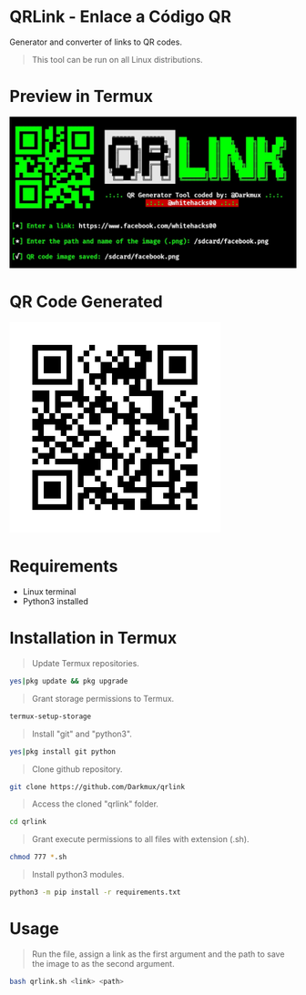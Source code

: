 # QRLink - Enlace a Código QR
Generator and converter of links to QR codes.
> This tool can be run on all Linux distributions.
# Preview in Termux
![QRLink](https://github.com/Darkmux/qrlink/blob/main/images/QRLink.jpg)
# QR Code Generated
![QRFacebook](https://github.com/Darkmux/qrlink/blob/main/images/facebook.png)
# Requirements
* Linux terminal
* Python3 installed
# Installation in Termux
> Update Termux repositories.
```bash
yes|pkg update && pkg upgrade
```
> Grant storage permissions to Termux.
```bash
termux-setup-storage
```
> Install "git" and "python3".
```bash
yes|pkg install git python
```
> Clone github repository.
```bash
git clone https://github.com/Darkmux/qrlink
```
> Access the cloned "qrlink" folder.
```bash
cd qrlink
```
> Grant execute permissions to all files with extension (.sh).
```bash
chmod 777 *.sh
```
> Install python3 modules.
```bash
python3 -m pip install -r requirements.txt
```
# Usage
> Run the file, assign a link as the first argument and the path to save the image to as the second argument.
```bash
bash qrlink.sh <link> <path>
```

